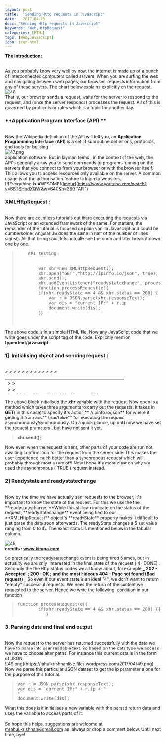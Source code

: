 ```yaml
---
layout: post
title:  "Sending Http requests in Javascript"
date:   2017-04-28
desc: "Sending Http requests in Javascript"
keywords: "Web,HttpRequest"
categories: [HTML]
tags: [Web,Javascript]
icon: icon-html
---
```


 **The Introduction :**

<br>As you probably know very well by now, the internet is made up of a bunch of interconnected computers called servers. When you are surfing the web and navigating between web pages, our browser  requests information from any of these servers. The chart below explains explicitly on the request.<br> ![46](https://rahulkrishnanlive.files.wordpress.com/2017/04/46.png)<br> That is, our browser sends a request, waits for the server to respond to the request, and (once the server responds) processes the request. All of this is governed by protocols or rules which is a topic for another day.
<br>
### **Application Program Interface (API) **

<br>Now the Wikipedia definition of the API will tell you, an **Application Programming Interface** (**API**) is a set of subroutine definitions, protocols, and tools for building <br> ![47.png](https://rahulkrishnanlive.files.wordpress.com/2017/04/47.png)<br>application software. But in layman terms , in the context of the web, the API's generally allow you to send commands to programs running on the servers that you connect to from your browser or with the browser itself. This allows you to access resources only available on the server. A common usage is of the authorisation feature to login to websites. <br>  [![Everything Is AWESOME]([Imgur](http://i.imgur.com/fjyfcdF.png)](https://www.youtube.com/watch?v=6STSHbdXQWI&w=640&h=360 "API")
<br>
### **XMLHttpRequest :**

<br>Now there are countless tutorials out there executing the requests via JavaScript or an extended framework of the same. For starters, the remainder of the tutorial is focused on plain vanilla Javascript and could be cumbersome( Angular JS does the same in half of the number of lines *sighs!*). All that being said, lets actually see the code and later break it down one by one.

> <pre>
>     API testing
>
>
>         var xhr=new XMLHttpRequest();
>         xhr.open("GET","http://ipinfo.io/json", true);
>         xhr.send();
>         xhr.addEventListener("readystatechange", processRequest , false);
>         function processRequest(e){
>         if(xhr.readyState == 4 && xhr.status == 200) {
>             var r = JSON.parse(xhr.responseText);
>             var dis = "current IP:" + r.ip
>             document.write(dis);
>         }}
>
>
> </pre>

The above code is in a simple HTML file. Now any JavaScript code that we write goes under the script tag of the code. Explicitly mention **type=text/javascript .**
<br>
### 1]  **Initialising object and sending request :**
<br>
> <table style="height: 48px;" border="0" width="626" cellspacing="0" cellpadding="0">
>
> <tbody>
>
> <tr>
>
> <td class="code">
>
> <div class="container">
>
> <div class="line number1 index0 alt2">`var` `xhr =` `new` `XMLHttpRequest();`</div>
>
> <div class="line number2 index1 alt1 highlighted">`xhr.open(``'GET'``,` `"//ipinfo.io/json"``,` `true``);`</div>
>
> </div>
>
> </td>
>
> </tr>
>
> </tbody>
>
> </table>

The above block initialised the _**xhr**_ variable with the request. Now open is a method which takes three arguments to carry out the requests. It takes in **GET**( in this case) to specify it's action,** //ipinfo.io/json**, for where it getting it from and** true/false** for executing the request asynchronously/synchronously. On a quick glance, up until now we have set the request prameters , but have not sent it yet,

> **xhr.send();**

Now even when the request is sent, other parts of your code are run not awaiting confirmation for the request from the server side. This makes the user experience much better than a synchronous request which will probably through most users off! Now I hope it's more clear on why we used the asynchronous ( TRUE ) request instead.
<br>
### **2] Readystate and readystatechange**
<br>
Now by the time we have actually sent requests to the browser, it's important to know the state of the request. For this we use the the **readystatechange. **While this still can indicate on the status of the request, **<span class="inlineCode">readystatechange</span>** event being tied to our **<span class="inlineCode">XMLHttpRequest</span>** object's **<span class="inlineCode">readyState</span>** property makes it difficult to just parse the data soon afterwards. The readyState changes a 5 set value ranging from 0 to 4\. The exact status is mentioned below in the tabular column.

![48](https://rahulkrishnanlive.files.wordpress.com/2017/04/48.png) <br>**credits : www.kirupa.com**

So practically the readystatechange event is being fired 5 times, but in actuality we are only  interested in the final state of the request ( 4- DONE) . Secondly the the Http status codes we all know about, for example **_ 202 - Accepted  ; 200 - OK ; and the most hideous 404 - Page not found (Bad request) _** So even if our event state is an ideal "4", we don't want to return "empty" successful requests. We need the return of the content we requested to the server. Hence we write the following  condition in our function

> <pre>function processRequest(e){
>         if(xhr.readyState == 4 && xhr.status == 200) {}
>            }</pre>

### **3\. Parsing data and final end output**
<br>
Now the request to the server has returned successfully with the data we have to parse into user readable text. So based on the data type we access we have to choose alter paths. For instance this current data is in the form of JSON.<br> ![49.png](https://rahulkrishnanlive.files.wordpress.com/2017/04/49.png)<br> Now we parse this particular JSON dataset to get the ip parameter alone for the purpose of this tutorial.

> <pre>var r = JSON.parse(xhr.responseText);
> var dis = "current IP:" + r.ip + "
> "
> document.write(dis);</pre>

What this does is it initialises a new variable with the parsed return data and uses the variable to access parts of it.<br><br> So hope this helps, suggestions are welcome at mrahul.krishnan@gmail.com as  always or drop a comment below. Until next time, bye!


